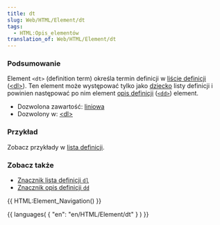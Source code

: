 ```yaml
---
title: dt
slug: Web/HTML/Element/dt
tags:
  - HTML:Opis_elementów
translation_of: Web/HTML/Element/dt
---
```

### Podsumowanie

Element `<dt>` (definition term) określa termin definicji w [liście definicji](pl/HTML/Element/dl) ([\<dl>](pl/HTML/Element/dl)). Ten element może występować tylko jako [dziecko](pl/HTML/Child_element) listy definicji i powinien następować po nim element [opis definicji](pl/HTML/Element/dd) ([`<dd>`](pl/HTML/Element/dd)) element.

- Dozwolona zawartość: [liniowa](pl/HTML/Elementy_liniowe)
- Dozwolony w: [\<dl>](pl/HTML/Element/dl)

### Przykład

Zobacz przykłady w [lista definicji](pl/HTML/Element/dl#Przyk.C5.82ady).

### Zobacz także

- [Znacznik lista definicji `dl`](pl/HTML/Element/dl)
- [Znacznik opis definicji `dd`](pl/HTML/Element/dd)

{{ HTML:Element_Navigation() }}

{{ languages( { "en": "en/HTML/Element/dt" } ) }}
